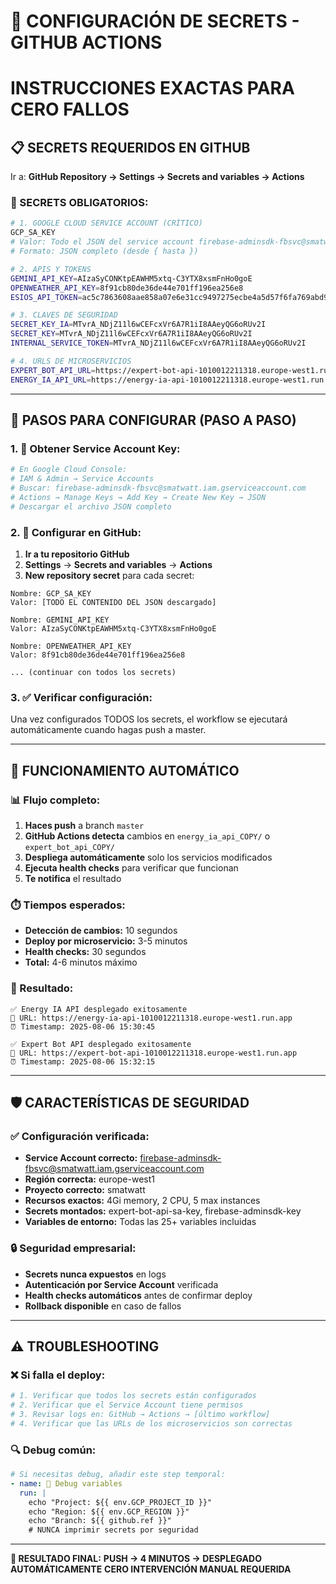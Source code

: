 # 🔐 CONFIGURACIÓN DE SECRETS - GITHUB ACTIONS

# INSTRUCCIONES EXACTAS PARA CERO FALLOS

## 📋 **SECRETS REQUERIDOS EN GITHUB**

Ir a: **GitHub Repository → Settings → Secrets and variables → Actions**

### **🔑 SECRETS OBLIGATORIOS:**

```bash
# 1. GOOGLE CLOUD SERVICE ACCOUNT (CRÍTICO)
GCP_SA_KEY
# Valor: Todo el JSON del service account firebase-adminsdk-fbsvc@smatwatt.iam.gserviceaccount.com
# Formato: JSON completo (desde { hasta })

# 2. APIS Y TOKENS
GEMINI_API_KEY=AIzaSyCONKtpEAWHM5xtq-C3YTX8xsmFnHo0goE
OPENWEATHER_API_KEY=8f91cb80de36de44e701ff196ea256e8
ESIOS_API_TOKEN=ac5c7863608aae858a07e6e31cc9497275ecbe4a5d57f6fa769abd9bee350c94

# 3. CLAVES DE SEGURIDAD
SECRET_KEY_IA=MTvrA_NDjZ11l6wCEFcxVr6A7R1iI8AAeyQG6oRUv2I
SECRET_KEY=MTvrA_NDjZ11l6wCEFcxVr6A7R1iI8AAeyQG6oRUv2I
INTERNAL_SERVICE_TOKEN=MTvrA_NDjZ11l6wCEFcxVr6A7R1iI8AAeyQG6oRUv2I

# 4. URLS DE MICROSERVICIOS
EXPERT_BOT_API_URL=https://expert-bot-api-1010012211318.europe-west1.run.app
ENERGY_IA_API_URL=https://energy-ia-api-1010012211318.europe-west1.run.app
```

---

## 🎯 **PASOS PARA CONFIGURAR (PASO A PASO)**

### **1. 🔐 Obtener Service Account Key:**

```bash
# En Google Cloud Console:
# IAM & Admin → Service Accounts
# Buscar: firebase-adminsdk-fbsvc@smatwatt.iam.gserviceaccount.com
# Actions → Manage Keys → Add Key → Create New Key → JSON
# Descargar el archivo JSON completo
```

### **2. 📝 Configurar en GitHub:**

1. **Ir a tu repositorio GitHub**
2. **Settings** → **Secrets and variables** → **Actions**
3. **New repository secret** para cada secret:

```
Nombre: GCP_SA_KEY
Valor: [TODO EL CONTENIDO DEL JSON descargado]

Nombre: GEMINI_API_KEY
Valor: AIzaSyCONKtpEAWHM5xtq-C3YTX8xsmFnHo0goE

Nombre: OPENWEATHER_API_KEY
Valor: 8f91cb80de36de44e701ff196ea256e8

... (continuar con todos los secrets)
```

### **3. ✅ Verificar configuración:**

Una vez configurados TODOS los secrets, el workflow se ejecutará automáticamente cuando hagas push a master.

---

## 🚀 **FUNCIONAMIENTO AUTOMÁTICO**

### **📊 Flujo completo:**

1. **Haces push** a branch `master`
2. **GitHub Actions detecta** cambios en `energy_ia_api_COPY/` o `expert_bot_api_COPY/`
3. **Despliega automáticamente** solo los servicios modificados
4. **Ejecuta health checks** para verificar que funcionan
5. **Te notifica** el resultado

### **⏱️ Tiempos esperados:**

- **Detección de cambios:** 10 segundos
- **Deploy por microservicio:** 3-5 minutos
- **Health checks:** 30 segundos
- **Total:** 4-6 minutos máximo

### **🔔 Resultado:**

```
✅ Energy IA API desplegado exitosamente
🔗 URL: https://energy-ia-api-1010012211318.europe-west1.run.app
⏰ Timestamp: 2025-08-06 15:30:45

✅ Expert Bot API desplegado exitosamente
🔗 URL: https://expert-bot-api-1010012211318.europe-west1.run.app
⏰ Timestamp: 2025-08-06 15:32:15
```

---

## 🛡️ **CARACTERÍSTICAS DE SEGURIDAD**

### **✅ Configuración verificada:**

- **Service Account correcto:** firebase-adminsdk-fbsvc@smatwatt.iam.gserviceaccount.com
- **Región correcta:** europe-west1
- **Proyecto correcto:** smatwatt
- **Recursos exactos:** 4Gi memory, 2 CPU, 5 max instances
- **Secrets montados:** expert-bot-api-sa-key, firebase-adminsdk-key
- **Variables de entorno:** Todas las 25+ variables incluidas

### **🔒 Seguridad empresarial:**

- **Secrets nunca expuestos** en logs
- **Autenticación por Service Account** verificada
- **Health checks automáticos** antes de confirmar deploy
- **Rollback disponible** en caso de fallos

---

## ⚠️ **TROUBLESHOOTING**

### **❌ Si falla el deploy:**

```bash
# 1. Verificar que todos los secrets están configurados
# 2. Verificar que el Service Account tiene permisos
# 3. Revisar logs en: GitHub → Actions → [último workflow]
# 4. Verificar que las URLs de los microservicios son correctas
```

### **🔍 Debug común:**

```yaml
# Si necesitas debug, añadir este step temporal:
- name: 🐛 Debug variables
  run: |
    echo "Project: ${{ env.GCP_PROJECT_ID }}"
    echo "Region: ${{ env.GCP_REGION }}"
    echo "Branch: ${{ github.ref }}"
    # NUNCA imprimir secrets por seguridad
```

---

**🎯 RESULTADO FINAL:**
**PUSH → 4 MINUTOS → DESPLEGADO AUTOMÁTICAMENTE**
**CERO INTERVENCIÓN MANUAL REQUERIDA**
